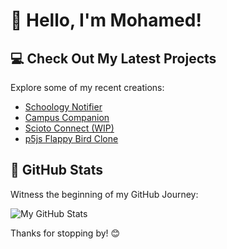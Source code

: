 # 👋 Hello, I'm Mohamed!

## 💻 Check Out My Latest Projects

Explore some of my recent creations:

- [Schoology Notifier](https://github.com/mohamed-khettab/schoology-notifier)
- [Campus Companion](https://github.com/mohamed-khettab/campus-companion)
- [Scioto Connect (WIP)](https://github.com/mohamed-khettab/Scioto-Connect)
- [p5js Flappy Bird Clone](https://github.com/mohamed-khettab/flappy-bird-p5js)

## 🌟 GitHub Stats

Witness the beginning of my GitHub Journey:

![My GitHub Stats](https://github-readme-stats.vercel.app/api?username=mohamed-khettab&show_icons=true&theme=radical)

Thanks for stopping by! 😊
